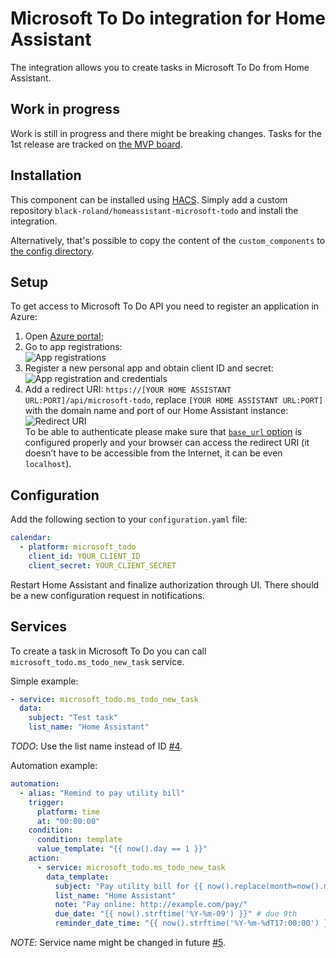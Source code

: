 # Microsoft To Do integration for Home Assistant

The integration allows you to create tasks in Microsoft To Do from Home Assistant.

## Work in progress

Work is still in progress and there might be breaking changes. Tasks for the 1st release are tracked on [the MVP board](https://github.com/black-roland/homeassistant-microsoft-todo/projects/2).

## Installation

This component can be installed using [HACS](https://github.com/hacs/integration). Simply add a custom repository `black-roland/homeassistant-microsoft-todo` and install the integration.

Alternatively, that's possible to copy the content of the `custom_components` to [the config directory](https://developers.home-assistant.io/docs/en/creating_component_loading.html).

## Setup

To get access to Microsoft To Do API you need to register an application in Azure:

1. Open [Azure portal](https://portal.azure.com/#home);
1. Go to app registrations:<br />
   ![App registrations](https://share.roland.black/file/black-roland-share/96db74de-fb21-11e9-a480-f81654971495/app-registrations.gif)
1. Register a new personal app and obtain client ID and secret:<br />
   ![App registration and credentials](https://share.roland.black/file/black-roland-share/272d1efc-fb22-11e9-9aa9-f81654971495/register-app-obtain-creds.gif)
1. Add a redirect URI: `https://[YOUR HOME ASSISTANT URL:PORT]/api/microsoft-todo`, replace `[YOUR HOME ASSISTANT URL:PORT]` with the domain name and port of our Home Assistant instance:<br />
   ![Redirect URI](https://share.roland.black/file/black-roland-share/d9a41612-fb22-11e9-8f90-f81654971495/redirect-uri.gif)<br />
   To be able to authenticate please make sure that [`base_url` option](https://www.home-assistant.io/integrations/http/#base_url) is configured properly and your browser can access the redirect URI (it doesn’t have to be accessible from the Internet, it can be even `localhost`).

## Configuration

Add the following section to your `configuration.yaml` file:

```yaml
calendar:
  - platform: microsoft_todo
    client_id: YOUR_CLIENT_ID
    client_secret: YOUR_CLIENT_SECRET
```

Restart Home Assistant and finalize authorization through UI. There should be a new configuration request in notifications.

## Services

To create a task in Microsoft To Do you can call `microsoft_todo.ms_todo_new_task` service.

Simple example:

```yaml
- service: microsoft_todo.ms_todo_new_task
  data:
    subject: "Test task"
    list_name: "Home Assistant"
```

*TODO*: Use the list name instead of ID [#4](https://github.com/black-roland/homeassistant-microsoft-todo/issues/4).

Automation example:

```yaml
automation:
  - alias: "Remind to pay utility bill"
    trigger:
      platform: time
      at: "00:00:00"
    condition:
      condition: template
      value_template: "{{ now().day == 1 }}"
    action:
      - service: microsoft_todo.ms_todo_new_task
        data_template:
          subject: "Pay utility bill for {{ now().replace(month=now().month - 1).strftime('%B') }}" # previous month name
          list_name: "Home Assistant"
          note: "Pay online: http://example.com/pay/"
          due_date: "{{ now().strftime('%Y-%m-09') }}" # due 9th
          reminder_date_time: "{{ now().strftime('%Y-%m-%dT17:00:00') }}" # at 17:00 today
```

*NOTE*: Service name might be changed in future [#5](https://github.com/black-roland/homeassistant-microsoft-todo/issues/5).
